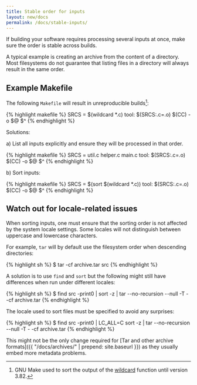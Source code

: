 ```yaml
---
title: Stable order for inputs
layout: new/docs
permalink: /docs/stable-inputs/
---
```


If building your software requires processing several inputs at once,
make sure the order is stable across builds.

A typical example is creating an archive from the content of a
directory. Most filesystems do not guarantee that listing files in a
directory will always result in the same order.

Example Makefile
----------------

The following `Makefile` will result in unreproducible
builds[^sorted-wildcard]:

<div class="wrong">
{% highlight makefile %}
SRCS = $(wildcard *.c)
tool: $(SRCS:.c=.o)
	$(CC) -o $@ $^
{% endhighlight %}
</div>

Solutions:

a) List all inputs explicitly and ensure they will be processed in that order.

<div class="correct">
{% highlight makefile %}
SRCS = util.c helper.c main.c
tool: $(SRCS:.c=.o)
	$(CC) -o $@ $^
{% endhighlight %}
</div>

b) Sort inputs:

<div class="correct">
{% highlight makefile %}
SRCS = $(sort $(wildcard *.c))
tool: $(SRCS:.c=.o)
	$(CC) -o $@ $^
{% endhighlight %}
</div>

[^sorted-wildcard]: GNU Make used to sort the output of the [wildcard](https://www.gnu.org/software/make/manual/html_node/Wildcard-Function.html#Wildcard-Function) function until version 3.82.

Watch out for locale-related issues
-----------------------------------

When sorting inputs, one must ensure that the sorting order is not affected by
the system locale settings. Some locales will not distinguish between uppercase
and lowercase characters.

For example, `tar` will by default use the filesystem order when
descending directories:

<div class="wrong">
{% highlight sh %}
$ tar -cf archive.tar src
{% endhighlight %}
</div>

A solution is to use `find` and `sort` but the following might still
have differences when run under different locales:

<div class="wrong">
{% highlight sh %}
$ find src -print0 | sort -z |
    tar --no-recursion --null -T - -cf archive.tar
{% endhighlight %}
</div>

The locale used to sort files must be specified to avoid any surprises:

<div class="correct">
{% highlight sh %}
$ find src -print0 | LC_ALL=C sort -z |
    tar --no-recursion --null -T - -cf archive.tar
{% endhighlight %}
</div>

This might not be the only change required for [Tar and other archive
formats]({{ "/docs/archives/" | prepend: site.baseurl }}) as they
usually embed more metadata problems.
